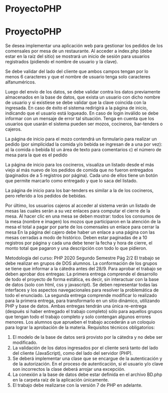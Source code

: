 # ProyectoPHP
# ProyectoPHP

Se desea implementar una aplicación web para gestionar los pedidos de los comensales por mesa de un restaurante.
Al acceder a index.php (debe estar en la raíz del sitio) se mostrará un inicio de sesión para usuarios registrados (pidiendo el nombre de usuario y la clave). 

Se debe validar del lado del cliente que ambos campos tengan por lo menos 6 caracteres y que el nombre de usuario tenga
solo caracteres alfanuméricos. 

Luego del envío de los datos, se debe validar contra los datos previamente almacenados en la base de datos, que exista un usuario con dicho nombre de usuario y si existiese se debe validar que la clave coincida con la ingresada. En caso de éxito el
sistema redirigirá a la página de inicio, indicando que el usuario está logueado. En caso de login inválido se debe informar con un mensaje de error tal situación.
Tenga en cuenta que los usuarios que usarán el sistema pueden ser mozos, cocineros, bar-tenders o cajeros.

La página de inicio para el mozo contendrá un formulario para realizar un pedido (por simplicidad la comida y/o bebida se ingresan de a una por vez):
a) la comida o bebida
b) un área de texto para comentarios
c) el número de mesa para la que es el pedido

La página de inicio para los cocineros, visualiza un listado desde el más viejo al más nuevo de los pedidos de comida que no fueron entregados (paginados de a 5 registros por página). Cada uno de ellos tiene un botón que permite marcarlo como entregado y que lo saca del listado.

La página de inicio para los bar-tenders es similar a la de los cocineros, pero referido a los pedidos de bebidas.

Por último, los usuarios cajeros al acceder al sistema verán un listado de mesas las cuales serán a su vez enlaces para computar el cierre de la mesa. Al hacer clic en una mesa se deben mostrar:
todos los consumos de la mesa (nombre e imagen)
los mozos que participaron en la atención de la mesa
el total a pagar por parte de los comensales
un enlace para cerrar la mesa
En la página del cajero debe haber un enlace a una página con las mesas cerradas a modo de histórico. Deben estar paginadas de a 10 registros por página y cada una debe tener la fecha y hora de cierre, el monto total que pagaron y una descripción con todo lo que pidieron.


Metodología del curso:
PHP 2020 Segundo Semestre
Pág 2/2
El trabajo se debe realizar en grupos de DOS alumnos. La conformación de los grupos se
tiene que informar a la cátedra antes del 28/9.
Para aprobar el trabajo se deben aprobar dos entregas:
La primera entrega comprende el desarrollo de todo el proyecto de forma
estática, es decir, sin interactuar con la base de datos (solo con html, css y
javascript). Se deben representar todas las interfaces y los aspectos
navegacionales para resolver la problemática de todo el enunciado.
La segunda entrega comprende modificar lo realizado para la primera entrega,
para transformarlo en un sitio dinámico, utilizando PHP y base de datos.
Ambas entregas tendrán una única re-entrega (después si haber entregado el
trabajo completo) sólo para aquellos grupos que tengan todo el trabajo completo
y solo contengan algunos errores menores.
Los alumnos que aprueben el trabajo accederán a un coloquio para lograr la
aprobación de la materia.
Requisitos técnicos obligatorios:
1. El modelo de la base de datos será provisto por la cátedra y no debe ser modificado.
2. La validación de los datos ingresados por el cliente será tanto del lado del cliente
(JavaScript), como del lado del servidor (PHP).
3. Se deberá implementar una clase que se encargue de la autenticación y de la
autorización. En el proceso de autenticación, si el usuario y/o clave son incorrectos la
clase deberá arrojar una excepción.
4. La conexión a la base de datos debe estar definida en el archivo BD.php en la carpeta
raíz de la aplicación únicamente.
5. El trabajo debe realizarse con la versión 7 de PHP en adelante.